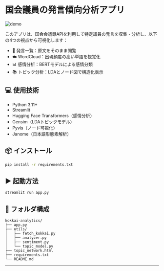 # 国会議員の発言傾向分析アプリ

![demo](https://github.com/yut0takagi/kokkai-analytics2/raw/main/src/output.gif)

このアプリは、国会会議録APIを利用して特定議員の発言を収集・分析し、以下の4つの視点から可視化します：

- 📝 発言一覧：原文をそのまま閲覧
- ☁️ WordCloud：出現頻度の高い単語を視覚化
- 📊 感情分析：BERTモデルによる感情分類
- 📚 トピック分析：LDAとノード図で構造化表示

## 💻 使用技術
- Python 3.11+
- Streamlit
- Hugging Face Transformers（感情分析）
- Gensim（LDAトピックモデル）
- Pyvis（ノード可視化）
- Janome（日本語形態素解析）

## 📦 インストール
```bash
pip install -r requirements.txt
```

## ▶️ 起動方法
```bash
streamlit run app.py
```

## 📝 フォルダ構成
```
kokkai-analytics/
├── app.py
├── utils/
│   ├── fetch_kokkai.py
│   ├── analyzer.py
│   ├── sentiment.py
│   └── topic_model.py
├── topic_network.html
├── requirements.txt
└── README.md
```

---
